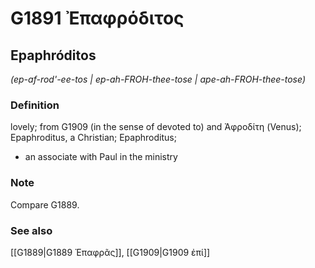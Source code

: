 # G1891 Ἐπαφρόδιτος

## Epaphróditos

_(ep-af-rod'-ee-tos | ep-ah-FROH-thee-tose | ape-ah-FROH-thee-tose)_

### Definition

lovely; from G1909 (in the sense of devoted to) and Ἀφροδίτη (Venus); Epaphroditus, a Christian; Epaphroditus; 

- an associate with Paul in the ministry

### Note

Compare G1889.

### See also

[[G1889|G1889 Ἐπαφρᾶς]], [[G1909|G1909 ἐπί]]
